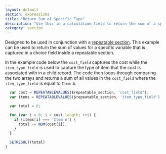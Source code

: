 ```yaml
---
layout: default
section: expressions
title: "Return Sum of Specific Type"
description: "Use this in a calculation field to return the sum of a specific type from a repeatable section"
category: section
---
```


Designed to be used in conjunction with a [repeatable section](http://www.fulcrumapp.com/help/repeatable-sections/). This example can be used to return the sum of values for a specific variable that is captured in a choice field inside a repeatable section.

In the example code below the `cost_field` captures the cost while the `item_type_field` is used to capture the type of item that the cost is associated with in a child record. The code then loops through comparing the two arrays and returns a sum of all values in the `cost_field` where the `item_type_field` is equal to `Item A`.

```js
  var cost = REPEATABLEVALUES($repeatable_section, 'cost_field');
  var items = REPEATABLEVALUES($repeatable_section, 'item_type_field').map(CHOICEVALUE);

  var total = 0;

  for (var i = 0; i < cost.length; ++i) {
    if (items[i] === 'Item A') {
      total += NUM(cost[i]);
    }
  }

  SETRESULT(total)
}
```
